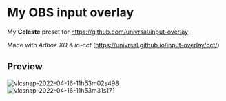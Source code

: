 # My OBS input overlay
My **Celeste** preset for https://github.com/univrsal/input-overlay

Made with _Adboe XD_ & _io-cct_ (https://univrsal.github.io/input-overlay/cct/)

## Preview
![vlcsnap-2022-04-16-11h53m02s498](https://user-images.githubusercontent.com/49156174/163660538-4adbd3e1-481e-41bd-b29a-335446dd0159.png)
![vlcsnap-2022-04-16-11h53m31s171](https://user-images.githubusercontent.com/49156174/163660539-49fe0e86-caa7-41f6-b7de-2961467f96c6.png)

